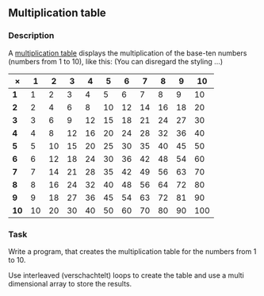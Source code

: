 ## Multiplication table

### Description
A [multiplication table](https://en.wikipedia.org/wiki/Multiplication_table) displays the multiplication of the base-ten numbers (numbers from 1 to 10), like this: (You can disregard the styling …)

| ×     | 1    | 2    | 3    | 4    | 5    | 6    | 7    | 8    | 9    | 10   |
| ----  | ---- | ---- | ---- | ---- | ---- | ---- | ---- | ---- | ---- | ---- |
| **1** | 1    | 2    | 3    | 4    | 5    | 6    | 7    | 8    | 9    | 10   |
| **2** | 2    | 4    | 6    | 8    | 10   | 12   | 14   | 16   | 18   | 20   |
| **3** | 3    | 6    | 9    | 12   | 15   | 18   | 21   | 24   | 27   | 30   |
| **4** | 4    | 8    | 12   | 16   | 20   | 24   | 28   | 32   | 36   | 40   |
| **5** | 5    | 10   | 15   | 20   | 25   | 30   | 35   | 40   | 45   | 50   |
| **6** | 6    | 12   | 18   | 24   | 30   | 36   | 42   | 48   | 54   | 60   |
| **7** | 7    | 14   | 21   | 28   | 35   | 42   | 49   | 56   | 63   | 70   |
| **8** | 8    | 16   | 24   | 32   | 40   | 48   | 56   | 64   | 72   | 80   |
| **9** | 9    | 18   | 27   | 36   | 45   | 54   | 63   | 72   | 81   | 90   |
| **10**| 10   | 20   | 30   | 40   | 50   | 60   | 70   | 80   | 90   | 100  |

### Task
Write a program, that creates the multiplication table for the numbers from 1 to 10.

Use interleaved (verschachtelt) loops to create the table and use a multi dimensional array to store the results.
